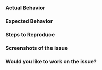 ### Actual Behavior

<!-- Describe what actually happens. -->

### Expected Behavior

<!-- Please describe what should happen. -->

### Steps to Reproduce

<!-- Explain the steps to reproduce. -->

### Screenshots of the issue

<!-- Where-ever possible attach a screenshot of the issue. -->

### Would you like to work on the issue?

<!-- Please let us know if you can work on it or the issue should be assigned to someone else. -->